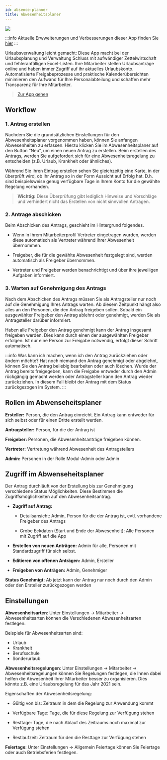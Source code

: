 ```yaml
---
id: absence-planner
title: Abwesenheitsplaner
---
```


![](https://caqadmin.blob.core.windows.net/faqs/97-images/b3ee39c7-274f-4ee8-8fdb-a64aa2410e4e-mceclip0.png)

:::info Aktuelle Erwweiterungen und Verbesserungen dieser App finden Sie [hier](/blog/tags/abwesenheitsplaner)
:::

Urlaubsverwaltung leicht gemacht: Diese App macht bei der Urlaubsplanung und Verwaltung Schluss mit aufwändiger Zettelwirtschaft und fehleranfälligen Excel-Listen. Ihre Mitarbeiter stellen Urlaubsanträge online und haben immer Zugriff auf ihr aktuelles Urlaubskonto. Automatisierte Freigabeprozesse und praktische Kalenderübersichten minimieren den Aufwand für Ihre Personalabteilung und schaffen mehr Transparenz für Ihre Mitarbeiter.

> [Zur App gehen](https://support.qmbase.com/Account/findworkspace?returnUrl=/absenceplanner)

## Workflow

### 1. Antrag erstellen

Nachdem Sie die grundsätzlichen Einstellungen für den Abwesenheitsplaner vorgenommen haben, können Sie anfangen Abwesenheiten zu erfassen. Hierzu klicken Sie im Abwesenheitsplaner auf den Button “Neu”, um einen neuen Antrag zu erstellen. Beim erstellen des Antrags, werden Sie aufgefordert sich für eine Abwesenheitsregelung zu entscheiden (z.B. Urlaub, Krankheit oder ähnliches).

Während Sie Ihren Eintrag erstellen sehen Sie gleichzeitig eine Karte, in der überprüft wird, ob Ihr Antrag so in der Form Aussicht auf Erfolg hat. D.h. sind beispielsweise genug verfügbare Tage in Ihrem Konto für die gewählte Regelung vorhanden.

> **Wichtig:** Diese Überprüfung gibt lediglich Hinweise und Vorschläge und verhindert nicht das Erstellen von nicht sinnvollen Anträgen.

### 2. Antrage abschicken

Beim Abschicken des Antrags, geschieht im Hintergrund folgendes.

- Wenn in Ihrem Mitarbeiterprofil Vertreter eingetragen wurden, werden diese automatisch als Vertreter während Ihrer Abwesenheit übernommen.

- Freigeber, die für die gewählte Abwesenheit festgelegt sind, werden automatisch als Freigeber übernommen.

- Vertreter und Freigeber werden benachrichtigt und über ihre jeweiligen Aufgaben informiert.

### 3. Warten auf Genehmigung des Antrags

Nach dem Abschicken des Antrags müssen Sie als Antragsteller nur noch auf die Genehmigung Ihres Antrags warten. Ab diesem Zeitpunkt hängt also alles an den Personen, die den Antrag freigeben sollen. Sobald ein ausgewählter Freigeber den Antrag ablehnt oder genehmigt, werden Sie als Antragsteller darüber informiert.

Haben alle Freigeber den Antrag genehmigt kann der Antrag insgesamt freigeben werden. Dies kann durch einen der ausgewählten Freigeber erfolgen.
Ist nur eine Person zur Freigabe notwendig, erfolgt dieser Schritt automatisch.

:::info Was kann ich machen, wenn ich den Antrag zurückziehen oder ändern möchte?
Hat noch niemand den Antrag genehmigt oder abgelehnt, können Sie den Antrag beliebig bearbeiten oder auch löschen. Wurde der Antrag bereits freigegeben, kann die Freigabe entweder durch den Admin rückgängig gemacht werden oder Antragsteller kann den Antrag wieder zurückziehen. In diesem Fall bleibt der Antrag mit dem Status zurückgezogen im System.
:::

## Rollen im Abwenseheitsplaner

**Ersteller:** Person, die den Antrag einreicht. Ein Antrag kann entweder für sich selbst oder für einen Dritte erstellt werden.

**Antragsteller:** Person, für die der Antrag ist

**Freigeber:** Personen, die Abwesenheitsanträge freigeben können.

**Vertreter:** Vertretung während Abwesenheit des Antragstellers

**Admin:** Personen in der Rolle Modul-Admin oder Admin

## Zugriff im Abwenseheitsplaner

Der Antrag durchläuft von der Erstellung bis zur Genehmigung verschiedene Status Möglichkeiten. Diese Bestimmen die Zugriffsmöglichkeiten auf den Abwesenheitsantrag.

- **Zugriff auf Antrag:**

  - Detailsansicht: Admin, Person für die der Antrag ist, evtl. vorhandene Freigeber des Antrags

  - Grobe Eckdaten (Start und Ende der Abwesenheit): Alle Personen mit Zugriff auf die App

- **Erstellen von neuen Anträgen:** Admin für alle, Personen mit Standardzugriff für sich selbst.

- **Editieren von offenen Anträgen:** Admin, Ersteller

- **Freigeben von Anträgen:** Admin, Genehmiger

**Status Genehmigt:** Ab jetzt kann der Antrag nur noch durch den Admin oder den Ersteller zurückgezogen werden

## Einstellungen

**Abwesenheitsarten**: Unter Einstellungen -> Mitarbeiter -> Abwesenheitsarten können die Verschiedenen Abwesenheitsarten festlegen.

Beispiele für Abwesenheitsarten sind:

- Urlaub
- Krankheit
- Berufsschule
- Sonderurlaub

**Abwesenheitsregelungen**: Unter Einstellungen -> Mitarbeiter -> Abwesenheitsregelungen können Sie Regelungen festlegen, die Ihnen dabei helfen die Abwesenheit Ihrer Mitarbeiter besser zu organisieren. Dies könnte z.B. eine Urlaubsregelung für das Jahr 2021 sein.

Eigenschaften der Abwesenheitsregelung:

- Gültig von bis: Zeitraum in dem die Regelung zur Anwendung kommt

- Verfügbare Tage: Tage, die für diese Regelung zur Verfügung stehen

- Resttage: Tage, die nach Ablauf des Zeitraums noch maximal zur Verfügung stehen

- Restlaufzeit: Zeitraum für den die Resttage zur Verfügung stehen

**Feiertage**: Unter Einstellungen -> Allgemein Feiertage können Sie Feiertage oder auch Betriebsferien festlegen.
